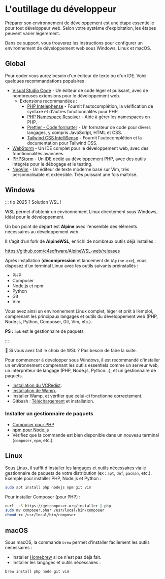 # L'outillage du développeur

Préparer son environnement de développement est une étape essentielle pour tout développeur web. Selon votre système d'exploitation, les étapes peuvent varier légèrement.

Dans ce support, vous trouverez les instructions pour configurer un environnement de développement web sous Windows, Linux et macOS.

## Global

Pour coder vous aurez besoin d'un éditeur de texte ou d'un IDE. Voici quelques recommandations populaires :

- [Visual Studio Code](https://code.visualstudio.com/) - Un éditeur de code léger et puissant, avec de nombreuses extensions pour le développement web.
  - Extensions recommandées :
    - [PHP Intelephense](https://marketplace.visualstudio.com/items?itemName=bmewburn.vscode-intelephense-client) - Fournit l'autocomplétion, la vérification de syntaxe et d'autres fonctionnalités pour PHP.
    - [PHP Namespace Resolver](https://marketplace.visualstudio.com/items?itemName=MehediDracula.php-namespace-resolver) - Aide à gérer les namespaces en PHP.
    - [Prettier - Code formatter](https://marketplace.visualstudio.com/items?itemName=esbenp.prettier-vscode) - Un formateur de code pour divers langages, y compris JavaScript, HTML et CSS.
    - [Tailwind CSS IntelliSense](https://marketplace.visualstudio.com/items?itemName=bradlc.vscode-tailwindcss) - Fournit l'autocomplétion et la documentation pour Tailwind CSS.
- [WebStorm](https://www.jetbrains.com/webstorm/) - Un IDE complet pour le développement web, avec des fonctionnalités avancées.
- [PHPStorm](https://www.jetbrains.com/phpstorm/) - Un IDE dédié au développement PHP, avec des outils intégrés pour le débogage et le testing.
- [NeoVim](https://neovim.io/) - Un éditeur de texte moderne basé sur Vim, très personnalisable et extensible. Très puissant une fois maîtrisé.

## Windows

::: tip 2025 ? Solution WSL !

WSL permet d'obtenir un environnement Linux directement sous Windows, idéal pour le développement.

Un bon point de départ est **Alpine** avec l'ensemble des éléments nécessaires au développement web.  

Il s’agit d’un fork de **AlpineWSL**, enrichi de nombreux outils déjà installés :

<https://github.com/c4software/AlpineWSL-web/releases>

Après installation (**décompression** et lancement de `Alpine.exe`), vous disposez d’un terminal Linux avec les outils suivants préinstallés :

- PHP  
- Composer  
- Node.js et npm  
- Python  
- Git  
- Vim  

Vous avez ainsi un environnement Linux complet, léger et prêt à l’emploi, comprenant les principaux langages et outils du développement web (PHP, Node.js, Python, Composer, Git, Vim, etc.).

**PS :** `apk` est le gestionnaire de paquets

:::

👋 Si vous avez fait le choix de WSL ? Pas besoin de faire la suite.

Pour commencer à développer sous Windows, il est recommandé d'installer un environnement comprenant les outils essentiels comme un serveur web, un interpréteur de langage (PHP, Node.js, Python...), et un gestionnaire de paquets.

- [Installation du VCRedist](https://github.com/abbodi1406/vcredist/releases).
- [Installation de Wamp.](https://wampserver.aviatechno.net/).
- Installer Wamp, et vérifier que celui-ci fonctionne correctement.
- Gitbash : [Téléchargement](https://git-scm.com/download/win) et installation.

### Installer un gestionnaire de paquets

- [Composer pour PHP](https://getcomposer.org/Composer-Setup.exe)
- [npm pour Node.js](https://nodejs.org/)
- Vérifiez que la commande est bien disponible dans un nouveau terminal (`composer`, `npm`, etc.).

## Linux

Sous Linux, il suffit d'installer les langages et outils nécessaires via le gestionnaire de paquets de votre distribution (ex : `apt`, `dnf`, `pacman`, etc.). Exemple pour installer PHP, Node.js et Python :

```bash
sudo apt install php nodejs npm git vim
```

Pour installer Composer (pour PHP) :

```bash
curl -sS https://getcomposer.org/installer | php
sudo mv composer.phar /usr/local/bin/composer
chmod +x /usr/local/bin/composer
```

## macOS

Sous macOS, la commande `brew` permet d'installer facilement les outils nécessaires :

- Installer [Homebrew](https://brew.sh/) si ce n'est pas déjà fait.
- Installer les langages et outils nécessaires :

```bash
brew install php node git vim
```
